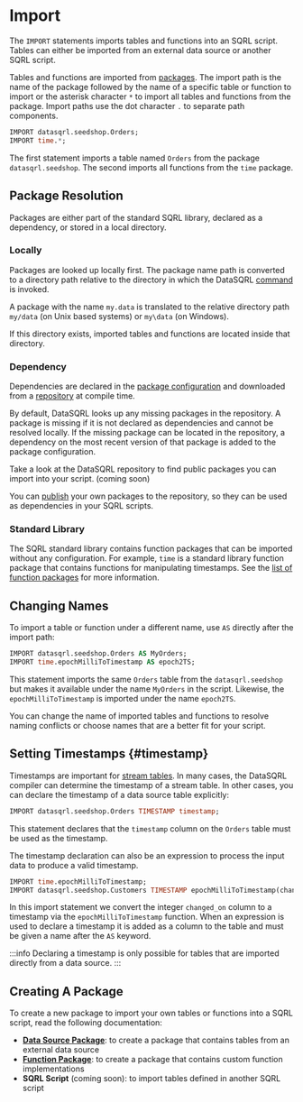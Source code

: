 
# Import

The `IMPORT` statements imports tables and functions into an SQRL script. Tables can either be imported from an external data source or another SQRL script.

Tables and functions are imported from [packages](../concepts/package). The import path is the name of the package followed by the name of a specific table or function to import or the asterisk character `*` to import all tables and functions from the package. Import paths use the dot character `.` to separate path components.

```sql
IMPORT datasqrl.seedshop.Orders;
IMPORT time.*;
```

The first statement imports a table named `Orders` from the package `datasqrl.seedshop`. The second imports all functions from the `time` package.

## Package Resolution

Packages are either part of the standard SQRL library, declared as a dependency, or stored in a local directory.

### Locally

Packages are looked up locally first. The package name path is converted to a directory path relative to the directory in which the DataSQRL [command](../operations/command) is invoked.

A package with the name `my.data` is translated to the relative directory path `my/data` (on Unix based systems) or `my\data` (on Windows).

If this directory exists, imported tables and functions are located inside that directory.

### Dependency

Dependencies are declared in the [package configuration](../operations/package-config#dependency) and downloaded from a [repository](../operations/repository) at compile time.

By default, DataSQRL looks up any missing packages in the repository. A package is missing if it is not declared as dependencies and cannot be resolved locally. If the missing package can be located in the repository, a dependency on the most recent version of that package is added to the package configuration.

Take a look at the DataSQRL repository to find public packages you can import into your script. (coming soon)

You can [publish](../operations/repository) your own packages to the repository, so they can be used as dependencies in your SQRL scripts.

### Standard Library

The SQRL standard library contains function packages that can be imported without any configuration. For example, `time` is a standard library function package that contains functions for manipulating timestamps. See the [list of function packages](/docs/category/functions) for more information.


## Changing Names

To import a table or function under a different name, use `AS` directly after the import path:

```sql
IMPORT datasqrl.seedshop.Orders AS MyOrders;
IMPORT time.epochMilliToTimestamp AS epoch2TS; 
```

This statement imports the same `Orders` table from the `datasqrl.seedshop` but makes it available under the name `MyOrders` in the script. Likewise, the `epochMilliToTimestamp` is imported under the name `epoch2TS`.

You can change the name of imported tables and functions to resolve naming conflicts or choose names that are a better fit for your script.

## Setting Timestamps {#timestamp}

Timestamps are important for [stream tables](stream). In many cases, the DataSQRL compiler can determine the timestamp of a stream table. In other cases, you can declare the timestamp of a data source table explicitly:

```sql
IMPORT datasqrl.seedshop.Orders TIMESTAMP timestamp;
```

This statement declares that the `timestamp` column on the `Orders` table must be used as the timestamp.

The timestamp declaration can also be an expression to process the input data to produce a valid timestamp.

```sql
IMPORT time.epochMilliToTimestamp;
IMPORT datasqrl.seedshop.Customers TIMESTAMP epochMilliToTimestamp(changed_on) AS timestamp;
```

In this import statement we convert the integer `changed_on` column to a timestamp via the `epochMilliToTimestamp` function. When an expression is used to declare a timestamp it is added as a column to the table and must be given a name after the `AS` keyword.

:::info
Declaring a timestamp is only possible for tables that are imported directly from a data source.
:::

## Creating A Package

To create a new package to import your own tables or functions into a SQRL script, read the following documentation:

* [**Data Source Package**](../sources/overview): to create a package that contains tables from an external data source
* [**Function Package**](functions/custom-functions): to create a package that contains custom function implementations
* **SQRL Script** (coming soon): to import tables defined in another SQRL script
